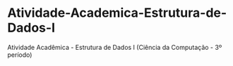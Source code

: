 # Atividade-Academica-Estrutura-de-Dados-I
Atividade Acadêmica - Estrutura de Dados I (Ciência da Computação - 3º período)
